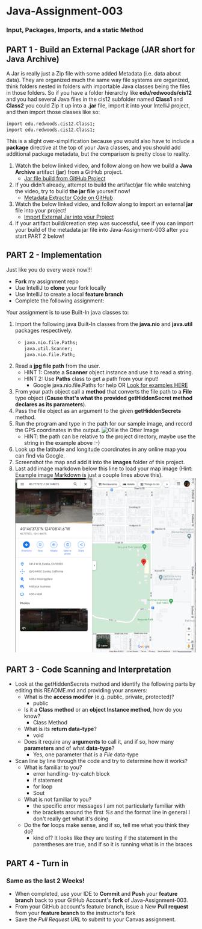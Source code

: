 # Java-Assignment-003

### Input, Packages, Imports, and a static Method

## PART 1 - Build an External Package (JAR short for Java Archive)

A Jar is really just a Zip file with some added Metadata (i.e. data about data). They are organized much the same way file systems are organized, think folders nested in folders with importable Java classes being the files in those folders. So if you have a folder hierarchy like **edu/redwoods/cis12** and you had several Java files in the cis12 subfolder named **Class1** and **Class2** you could Zip it up into a **.jar** file, import it into your IntelliJ project, and then import those classes like so:

```
import edu.redwoods.cis12.Class1;
import edu.redwoods.cis12.Class1;
```

This is a slight over-simplification because you would also have to include a **package** directive at the top of your Java classes, and you should add additional package metadata, but the comparison is pretty close to reality.


1. Watch the below linked video, and follow along on how we build a **Java Archive** artifact (**jar**) from a GitHub project.
    * [Jar file build from GitHub Project](https://redwoods.us-west-2.instructuremedia.com/embed/517c63e3-9624-4880-a46f-7eea3efe338a)
1. If you didn't already, attempt to build the artifact/jar file while watching the video, try to build **the jar file** yourself now!
    * [Metadata Extractor Code on GitHub](https://github.com/drewnoakes/metadata-extractor)
1. Watch the below linked video, and follow along to import an external **jar** file into your project!
    * [Import External Jar into your Project](https://redwoods.us-west-2.instructuremedia.com/embed/92f5cfd8-59f3-48b8-bbfe-a16c664625ac)
1. If your artifact build/creation step was successful, see if you can import your build of the metadata jar file into Java-Assignment-003 after you start PART 2 below!

## PART 2 - Implementation

Just like you do every week now!!!

* **Fork** my assignment repo
* Use IntelliJ to **clone** your fork locally
* Use IntelliJ to create a local **feature branch**
* Complete the following assignment:

Your assignment is to use Built-In java classes to:

1. Import the following java Built-In classes from the **java.nio** and **java.util** packages respectively.
    * ```
      java.nio.file.Paths;
      java.util.Scanner;
      java.nio.file.Path;
      ```
1. Read a **jpg file path** from the user.
     * HINT 1: Create a **Scanner** object instance and use it to read a string.
     * HINT 2: Use **Paths** class to get a path from your input!
         * Google java.nio.file.Paths for help OR [Look for examples HERE](https://www.geeksforgeeks.org/java-nio-file-paths-class-in-java/)
1. From your path object call a **method** that converts the file path to a **File** type object (**Cause that's what the provided getHiddenSecret method declares as its parameters**).
1. Pass the file object as an argument to the given **getHiddenSecrets** method.
1. Run the program and type in the path for our sample image, and record the GPS coordinates in the output.
  ![Ollie the Otter Image](images/OllieTheOtter.jpg)
    * HINT: the path can be relative to the project directory, maybe use the string in the example above :-)
1. Look up the latitude and longitude coordinates in any online map you can find via Google.
1. Screenshot the map and add it into the **images** folder of this project.
1. Last add image markdown below this line to load your map image (Hint: Example image Markdown is just a couple lines above this).
    ![gps location on map](images/GPS_capture.PNG)
## PART 3 - Code Scanning and Interpretation

* Look at the getHiddenSecrets method and identify the following parts by editing this README.md and providing your answers:
    * What is the **access modifer** (e.g. public, private, protected)?
      * public
    * Is it a **Class method** or an **object Instance method**, how do you know?
      * Class Method
    * What is its **return data-type**?
      * void
    * Does it require any **arguments** to call it, and if so, how many **parameters** and of what **data-type**?
      * Yes, one parameter that is a *File* data-type
* Scan line by line through the code and try to determine how it works?
    * What is familiar to you?
      * error handling- try-catch block
      * if statement
      * for loop
      * Sout
    * What is not familiar to you?
      * the specific error messages I am not particularly familiar with
      * the brackets around the first *%s* and the format line in general I don't really get what it's doing
    * Do the **for** loops make sense, and if so, tell me what you think they do?
      * kind of? It looks like they are testing if the statement in the parentheses are true, and if so it is running what is in the braces

## PART 4 - Turn in

### Same as the last 2 Weeks!

* When completed, use your IDE to **Commit** and **Push** your **feature branch** back to your GitHub Account's **fork** of Java-Assignment-003.
* From your GitHub account's feature branch, issue a New **Pull request** from your **feature branch** to the instructor's fork
* Save the *Pull Request URL* to submit to your Canvas assignment.

